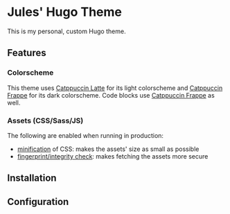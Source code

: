 # Jules' Hugo Theme

This is my personal, custom Hugo theme.

## Features

### Colorscheme

This theme uses [Catppuccin Latte](https://raw.githubusercontent.com/catppuccin/catppuccin/main/assets/previews/latte.webp) for its light colorscheme and [Catppuccin Frappe](https://raw.githubusercontent.com/catppuccin/catppuccin/main/assets/previews/frappe.webp) for its dark colorscheme. Code blocks use [Catppuccin Frappe](https://raw.githubusercontent.com/catppuccin/catppuccin/main/assets/previews/frappe.webp) as well.

### Assets (CSS/Sass/JS)

The following are enabled when running in production:

- [minification](https://gohugo.io/hugo-pipes/minification/) of CSS: makes the assets' size as small as possible
- [fingerprint/integrity check](https://gohugo.io/hugo-pipes/fingerprint/): makes fetching the assets more secure

## Installation

## Configuration
